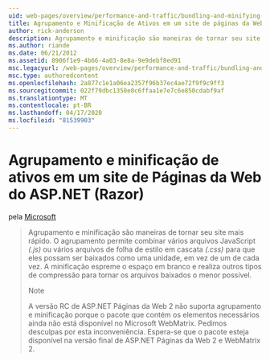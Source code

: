 ```yaml
---
uid: web-pages/overview/performance-and-traffic/bundling-and-minifying-assets-in-an-aspnet-web-pages-razor-site
title: Agrupamento e Minificação de Ativos em um site de páginas da Web ASP.NET (Razor) | Microsoft Docs
author: rick-anderson
description: Agrupamento e minificação são maneiras de tornar seu site mais rápido. O agrupamento permite combinar vários arquivos JavaScript (.js) ou várias folhas de estilo em cascata (...
ms.author: riande
ms.date: 06/21/2012
ms.assetid: 8906f1e9-4b66-4a03-8e8a-9e9debf8ed91
msc.legacyurl: /web-pages/overview/performance-and-traffic/bundling-and-minifying-assets-in-an-aspnet-web-pages-razor-site
msc.type: authoredcontent
ms.openlocfilehash: 2a877c1e1a06ea2357f96b37ec4ae72f9f9c9ff3
ms.sourcegitcommit: 022f79dbc1350e0c6ffaa1e7e7c6e850cdabf9af
ms.translationtype: MT
ms.contentlocale: pt-BR
ms.lasthandoff: 04/17/2020
ms.locfileid: "81539903"
---
```

# <a name="bundling-and-minifying-assets-in-an-aspnet-web-pages-razor-site"></a>Agrupamento e minificação de ativos em um site de Páginas da Web do ASP.NET (Razor)

pela [Microsoft](https://github.com/microsoft)

> Agrupamento e minificação são maneiras de tornar seu site mais rápido. O agrupamento permite combinar vários arquivos JavaScript *(.js)* ou vários arquivos de folha de estilo em cascata *(.css)* para que eles possam ser baixados como uma unidade, em vez de um de cada vez. A minificação espreme o espaço em branco e realiza outros tipos de compressão para tornar os arquivos baixados o menor possível.
> 
> > [!NOTE]
> > A versão RC de ASP.NET Páginas da Web 2 não suporta agrupamento e minificação porque o pacote que contém os elementos necessários ainda não está disponível no Microsoft WebMatrix. Pedimos desculpas por esta inconveniência. Espera-se que o pacote esteja disponível na versão final de ASP.NET Páginas da Web 2 e WebMatrix 2.
